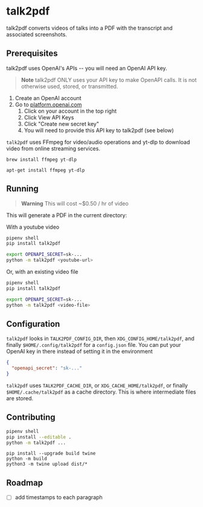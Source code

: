 # talk2pdf

talk2pdf converts videos of talks into a PDF with the transcript and associated screenshots.

## Prerequisites

talk2pdf uses OpenAI's APIs -- you will need an OpenAI API key.

> **Note**
> talk2pdf ONLY uses your API key to make OpenAPI calls. It is not otherwise used, stored, or transmitted.

1. Create an OpenAI account
2. Go to [platform.openai.com](https://platform.openai.com)
    1. Click on your account in the top right
    2. Click View API Keys
    3. Click "Create new secret key"
    4. You will need to provide this API key to talk2pdf (see below)

`talk2pdf` uses FFmpeg for video/audio operations and yt-dlp to download video from online streaming services.

```
brew install ffmpeg yt-dlp
```

```
apt-get install ffmpeg yt-dlp
```

## Running

> **Warning**
> This will cost ~$0.50 / hr of video

This will generate a PDF in the current directory:

With a youtube video
```bash
pipenv shell
pip install talk2pdf

export OPENAPI_SECRET=sk-...
python -m talk2pdf <youtube-url>
```

Or, with an existing video file
```bash
pipenv shell
pip install talk2pdf

export OPENAPI_SECRET=sk-...
python -m talk2pdf <video-file>
```

## Configuration

`talk2pdf` looks in `TALK2PDF_CONFIG_DIR`, then `XDG_CONFIG_HOME/talk2pdf`, and finally `$HOME/.config/talk2pdf` for a `config.json` file.
You can put your OpenAI key in there instead of setting it in the environment

```json
{
  "openapi_secret": "sk-..."
}
```

`talk2pdf` uses `TALK2PDF_CACHE_DIR`, or `XDG_CACHE_HOME/talk2pdf`, or finally `$HOME/.cache/talk2pdf` as a cache directory.
This is where intermediate files are stored.

## Contributing

```bash
pipenv shell
pip install --editable .
python -m talk2pdf ...
```

```
pip install --upgrade build twine
python -m build
python3 -m twine upload dist/*
```

## Roadmap

- [ ] add timestamps to each paragraph